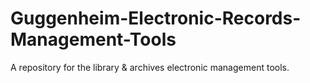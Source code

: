 Guggenheim-Electronic-Records-Management-Tools
==============================================

A repository for the library &amp; archives electronic management tools.
